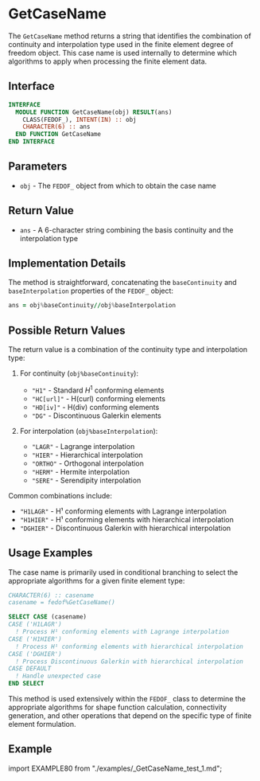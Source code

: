 # GetCaseName

The `GetCaseName` method returns a string that identifies the combination of continuity and interpolation type used in the finite element degree of freedom object. This case name is used internally to determine which algorithms to apply when processing the finite element data.

## Interface

```fortran
INTERFACE
  MODULE FUNCTION GetCaseName(obj) RESULT(ans)
    CLASS(FEDOF_), INTENT(IN) :: obj
    CHARACTER(6) :: ans
  END FUNCTION GetCaseName
END INTERFACE
```

## Parameters

- `obj` - The `FEDOF_` object from which to obtain the case name

## Return Value

- `ans` - A 6-character string combining the basis continuity and the interpolation type

## Implementation Details

The method is straightforward, concatenating the `baseContinuity` and `baseInterpolation` properties of the `FEDOF_` object:

```fortran
ans = obj%baseContinuity//obj%baseInterpolation
```

## Possible Return Values

The return value is a combination of the continuity type and interpolation type:

1. For continuity (`obj%baseContinuity`):
   - `"H1"` - Standard $H^{1}$ conforming elements
   - `"HC[url]"` - H(curl) conforming elements
   - `"HD[iv]"` - H(div) conforming elements
   - `"DG"` - Discontinuous Galerkin elements

2. For interpolation (`obj%baseInterpolation`):
   - `"LAGR"` - Lagrange interpolation
   - `"HIER"` - Hierarchical interpolation
   - `"ORTHO"` - Orthogonal interpolation
   - `"HERM"` - Hermite interpolation
   - `"SERE"` - Serendipity interpolation

Common combinations include:

- `"H1LAGR"` - H¹ conforming elements with Lagrange interpolation
- `"H1HIER"` - H¹ conforming elements with hierarchical interpolation
- `"DGHIER"` - Discontinuous Galerkin with hierarchical interpolation

## Usage Examples

The case name is primarily used in conditional branching to select the appropriate algorithms for a given finite element type:

```fortran
CHARACTER(6) :: casename
casename = fedof%GetCaseName()

SELECT CASE (casename)
CASE ('H1LAGR')
  ! Process H¹ conforming elements with Lagrange interpolation
CASE ('H1HIER')
  ! Process H¹ conforming elements with hierarchical interpolation
CASE ('DGHIER')
  ! Process Discontinuous Galerkin with hierarchical interpolation
CASE DEFAULT
  ! Handle unexpected case
END SELECT
```

This method is used extensively within the `FEDOF_` class to determine the appropriate algorithms for shape function calculation, connectivity generation, and other operations that depend on the specific type of finite element formulation.

## Example

import EXAMPLE80 from "./examples/_GetCaseName_test_1.md";

<EXAMPLE80 />
